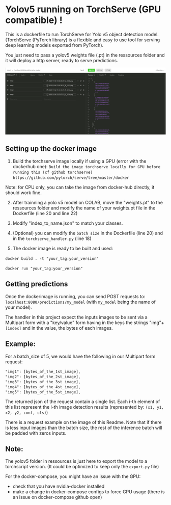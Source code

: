 # Yolov5 running on TorchServe (GPU compatible) !

This is a dockerfile to run TorchServe for Yolo v5 object detection model. 
(TorchServe (PyTorch library) is a flexible and easy to use tool for serving deep learning models exported from PyTorch).

You just need to pass a yolov5 weights file (.pt) in the ressources folder and it will deploy a http server, ready to serve predictions.

![alt text](request_screenshot.png)


## Setting up the docker image

1) Build the torchserve image locally if using a GPU (error with the dockerhub one):
`Build the image torchserve locally for GPU before running this (cf github torchserve)`
 `https://github.com/pytorch/serve/tree/master/docker`
 
 Note: for CPU only, you can take the image from docker-hub directly, it should work fine.
 
2) After trainning a yolo v5 model on COLAB, move the "weights.pt" to the ressources folder and modify the name of your weights.pt file in the Dockerfile (line 20 and line 22)

3)  Modify "index_to_name.json" to match your classes.

4) (Optional) you can modify the `batch size` in the Dockerfile (line 20) and in the `torchserve_handler.py` (line 18) 
 

5) The docker image is ready to be built and used:

`docker build . -t "your_tag:your_version"`

`docker run "your_tag:your_version"`

## Getting predictions

Once the dockerimage is running, you can send POST requests to: `localhost:8080/predictions/my_model` (with `my_model` being the name of your model).

The handler in this project expect the inputs images to be sent via a Multipart form with a "key/value" form having in the keys the strings "img"+`[index]` and in the value, the bytes of each images.

Example:
-------
For a batch_size of 5, we would have the following in our Multipart form request:

```
"img1": [bytes_of_the_1st_image],
"img2": [bytes_of_the_2st_image],
"img3": [bytes_of_the_3st_image],
"img4": [bytes_of_the_4st_image],
"img5": [bytes_of_the_5st_image],
```

The returned json of the request contain a single list. Each i-th element of this list represent the i-th image detection results (represented by:
`(x1, y1, x2, y2, conf, cls)`)

There is a request example on the image of this Readme.
Note that if there is less input images than the batch size, the rest of the inference batch will be padded with zeros inputs.

## Note:

The yolov5 folder in ressources is just here to export the model to a torchscript version.
(It could be optimized to keep only the `export.py` file)

For the docker-compose, you might have an issue with the GPU:
- check that you have nvidia-docker installed
- make a change in docker-compose configs to force GPU usage (there is an issue on docker-compose github open)
